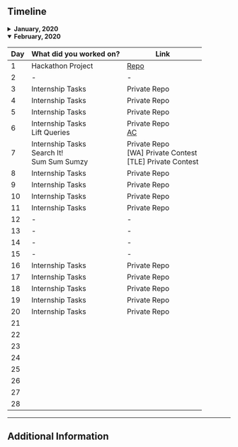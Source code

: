 ## Timeline

<details>
<summary>
<b>January, 2020</b>
</summary>

| Day | What did you worked on?                                             | Link                                                                          |
| --- | ------------------------------------------------------------------- | ----------------------------------------------------------------------------- |
| 1   | Internship Tasks                                                    | Private Repo                                                                  |
| 2   | Social login in React                                               | Private Repo                                                                  |
| 3   | Internship Tasks<br> Social login in React                          | Private Repo<br> Private Repo                                                 |
| 4   | Internship Tasks                                                    | Private Repo                                                                  |
| 5   | Internship Tasks                                                    | Private Repo                                                                  |
| 6   | Internship Tasks                                                    | Private Repo                                                                  |
| 7   | -                                                                   | -                                                                             |
| 8   | Internship Tasks                                                    | Private Repo                                                                  |
| 9   | Internship Tasks                                                    | Private Repo                                                                  |
| 10  | Internship Tasks<br> DSC Website Backend PR Review                  | Private Repo<br> [Link](https://github.com/dsckiet/website-backend-v2/pull/2) |
| 11  | -                                                                   | -                                                                             |
| 12  | Internship Code Revision                                            | Private Repo                                                                  |
| 13  | Internship Tasks                                                    | Private Repo                                                                  |
| 14  | Internship Tasks                                                    | Private Repo                                                                  |
| 15  | Internship Tasks                                                    | Private Repo                                                                  |
| 16  | Internship Tasks<br> Init SIH Project Backend                       | Private Repo<br> [Repo](https://github.com/ritiksr25/help-me-backend)         |
| 17  | Internship Tasks<br> Hackerearth Code Arena                         | Private Repo<br> Partially Accepted (WON)                                     |
| 18  | Internship Tasks                                                    | Private Repo                                                                  |
| 19  | Internship Tasks                                                    | Private Repo                                                                  |
| 20  | Internship Tasks                                                    | Private Repo                                                                  |
| 21  | Internship Tasks                                                    | Private Repo                                                                  |
| 22  | Internship Tasks - Refactored, improved module                      | Private Repo                                                                  |
| 23  | Internship Tasks - Refactored, improved module                      | Private Repo                                                                  |
| 24  | CamelCase<br> Halloween Sale<br> Chocolate Feast<br> Taum and B'Day | Code IT Contest Hackerrank                                                    |
| 25  | -                                                                   | -                                                                             |
| 26  | Bootcamp Attendence System                                          | Private Repo                                                                  |
| 27  | Bootcamp Attendence System                                          | Private Repo                                                                  |
| 28  | Bootcamp Attendence System                                          | Private Repo                                                                  |
| 29  | Bootcamp Attendence System                                          | Private Repo                                                                  |
| 30  | Bootcamp Attendence System                                          | Private Repo                                                                  |
| 31  | Hackathon Project                                                   | [Repo](https://github.com/rhnmht30/hack-vsit-2020)                            |

</details>
<details open>
<summary>
<b>February, 2020</b>
</summary>

| Day | What did you worked on?                           | Link                                                                    |
| --- | ------------------------------------------------- | ----------------------------------------------------------------------- |
| 1   | Hackathon Project                                 | [Repo](https://github.com/rhnmht30/hack-vsit-2020)                      |
| 2   | -                                                 | -                                                                       |
| 3   | Internship Tasks                                  | Private Repo                                                            |
| 4   | Internship Tasks                                  | Private Repo                                                            |
| 5   | Internship Tasks                                  | Private Repo                                                            |
| 6   | Internship Tasks<br> Lift Queries                 | Private Repo<br> [AC](https://www.hackerearth.com/submission/35981774/) |
| 7   | Internship Tasks<br> Search It!<br> Sum Sum Sumzy | Private Repo<br> [WA] Private Contest<br> [TLE] Private Contest         |
| 8   | Internship Tasks                                  | Private Repo                                                            |
| 9   | Internship Tasks                                  | Private Repo                                                            |
| 10  | Internship Tasks                                  | Private Repo                                                            |
| 11  | Internship Tasks                                  | Private Repo                                                            |
| 12  | -                                                 | -                                                                       |
| 13  | -                                                 | -                                                                       |
| 14  | -                                                 | -                                                                       |
| 15  | -                                                 | -                                                                       |
| 16  | Internship Tasks                                  | Private Repo                                                            |
| 17  | Internship Tasks                                  | Private Repo                                                            |
| 18  | Internship Tasks                                  | Private Repo                                                            |
| 19  | Internship Tasks                                  | Private Repo                                                            |
| 20  | Internship Tasks                                  | Private Repo                                                            |
| 21  |                                                   |                                                                         |
| 22  |                                                   |                                                                         |
| 23  |                                                   |                                                                         |
| 24  |                                                   |                                                                         |
| 25  |                                                   |                                                                         |
| 26  |                                                   |                                                                         |
| 27  |                                                   |                                                                         |
| 28  |                                                   |                                                                         |

---

</details>

## Additional Information
